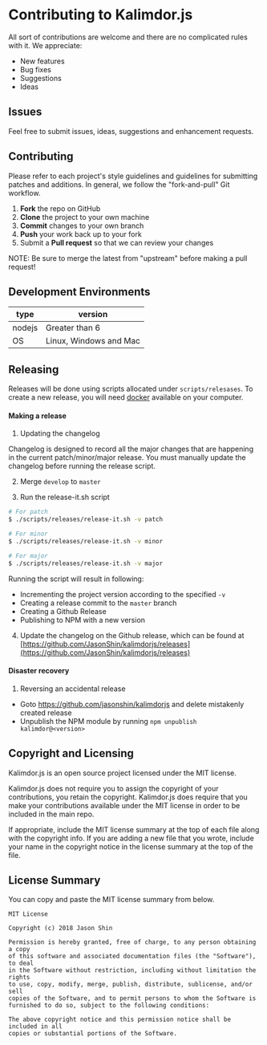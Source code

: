 # Contributing to Kalimdor.js

All sort of contributions are welcome and there are no complicated rules with it.
We appreciate:
- New features
- Bug fixes
- Suggestions
- Ideas

Issues
------

Feel free to submit issues, ideas, suggestions and enhancement requests.

Contributing
------------

Please refer to each project's style guidelines and guidelines for submitting patches and additions.
 In general, we follow the "fork-and-pull" Git workflow.

 1. **Fork** the repo on GitHub
 2. **Clone** the project to your own machine
 3. **Commit** changes to your own branch
 4. **Push** your work back up to your fork
 5. Submit a **Pull request** so that we can review your changes

NOTE: Be sure to merge the latest from "upstream" before making a pull request!

Development Environments
------------------------


| type   | version                |
|--------|------------------------|
| nodejs | Greater than 6         |
| OS     | Linux, Windows and Mac |

Releasing
---------

Releases will be done using scripts allocated under `scripts/relesases`. To create a new release, you will need
[docker](https://docs.docker.com/install/) available on your computer.

#### Making a release

1. Updating the changelog

Changelog is designed to record all the major changes that are happening in the current
patch/minor/major release. You must manually update the changelog before running the release script.

2. Merge `develop` to `master`

3. Run the release-it.sh script

```bash
# For patch
$ ./scripts/releases/release-it.sh -v patch

# For minor
$ ./scripts/releases/release-it.sh -v minor

# For major
$ ./scripts/releases/release-it.sh -v major
```

Running the script will result in following:
- Incrementing the project version according to the specified `-v`
- Creating a release commit to the `master` branch
- Creating a Github Release
- Publishing to NPM with a new version

4. Update the changelog on the Github release, which can be found at [https://github.com/JasonShin/kalimdorjs/releases](https://github.com/JasonShin/kalimdorjs/releases)

#### Disaster recovery

1. Reversing an accidental release

- Goto https://github.com/jasonshin/kalimdorjs and delete mistakenly created release
- Unpublish the NPM module by running `npm unpublish kalimdor@<version>`

Copyright and Licensing
-----------------------

Kalimdor.js is an open source project licensed under the MIT license.

Kalimdor.js does not require you to assign the copyright of your contributions, you retain the copyright. 
Kalimdor.js does require that you make your contributions available under the MIT license in order to be
included in the main repo.

If appropriate, include the MIT license summary at the top of each file along with the copyright info.
If you are adding a new file that you wrote, include your name in the copyright notice in the license 
summary at the top of the file.

## License Summary

You can copy and paste the MIT license summary from below.

```
MIT License

Copyright (c) 2018 Jason Shin

Permission is hereby granted, free of charge, to any person obtaining a copy
of this software and associated documentation files (the "Software"), to deal
in the Software without restriction, including without limitation the rights
to use, copy, modify, merge, publish, distribute, sublicense, and/or sell
copies of the Software, and to permit persons to whom the Software is
furnished to do so, subject to the following conditions:

The above copyright notice and this permission notice shall be included in all
copies or substantial portions of the Software.
```
